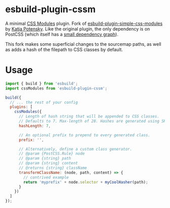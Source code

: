 # esbuild-plugin-cssm

A minimal [CSS Modules](https://github.com/css-modules/css-modules) plugin. Fork of [esbuild-plugin-simple-css-modules](https://gitlab.com/hesxenon/esbuild-plugin-simple-css-modules) by [Katja Potensky](https://gitlab.com/hesxenon). Like the original plugin, the only dependency is on PostCSS (which itself has a [small dependency graph](https://npmgraph.js.org/?q=postcss)).

This fork makes some superficial changes to the sourcemap paths, as well as adds a hash of the filepath to CSS classes by default.

# Usage
```js
import { build } from 'esbuild';
import cssModules from 'esbuild-plugin-cssm';

build({
  // ... the rest of your config
  plugins: [
    cssModules({
      // Length of hash string that will be appended to CSS classes.
      // Defaults to 7. Max-length of 28. Hashes are generated using SHA-1 internally.
      hashLength: 7,

      // An optional prefix to prepend to every generated class.
      prefix: '',

      // Alternatively, define a custom class generator.
      // @param {PostCSS.Rule} node
      // @param {string} path
      // @param {string} content
      // @returns {string} className
      transformClassName: (node, path, content) => {
        // contrived example
        return 'myprefix' + node.selector + myCoolHasher(path);
      }
    })
  ]
});
```
